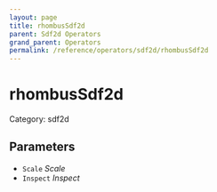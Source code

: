 ```yaml
---
layout: page
title: rhombusSdf2d
parent: Sdf2d Operators
grand_parent: Operators
permalink: /reference/operators/sdf2d/rhombusSdf2d
---
```


# rhombusSdf2d

Category: sdf2d



## Parameters

* `Scale` *Scale*
* `Inspect` *Inspect*